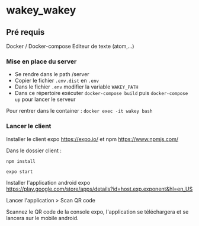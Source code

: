 # wakey_wakey

## Pré requis

Docker / Docker-compose
Editeur de texte (atom,...)


### Mise en place du server 

- Se rendre dans le path /server
- Copier le fichier ``.env.dist`` en ``.env``
- Dans le fichier ``.env`` modifier la variable ``WAKEY_PATH``
- Dans ce répertoire exécuter ``docker-compose build`` puis 
``docker-compose up`` pour lancer le serveur

Pour rentrer dans le container : 
``docker exec -it wakey bash``


### Lancer le client

Installer le client expo https://expo.io/ et npm https://www.npmjs.com/

Dans le dossier client :

`npm install`

`expo start`

Installer l'application android expo https://play.google.com/store/apps/details?id=host.exp.exponent&hl=en_US

Lancer l'application > Scan QR code

Scannez le QR code de la console expo, l'application se téléchargera et se lancera sur le mobile android.
